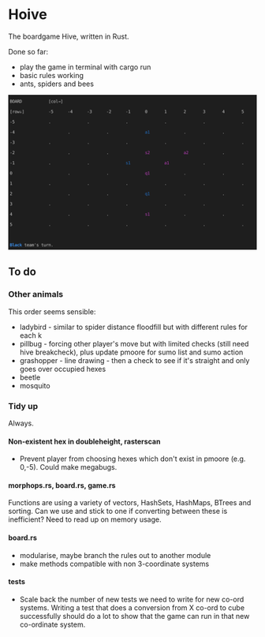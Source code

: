 # Hoive

The boardgame Hive, written in Rust.

Done so far:
* play the game in terminal with cargo run
* basic rules working
* ants, spiders and bees

![snapshot](/reference/snapshot.png "snapshot of game")


## To do

### Other animals

This order seems sensible: 

* ladybird - similar to spider distance floodfill but with different rules for each k
* pillbug - forcing other player's move but with limited checks (still need hive breakcheck), plus update pmoore for sumo list and sumo action
* grashopper - line drawing - then a check to see if it's straight and only goes over occupied hexes
* beetle
* mosquito

### Tidy up

Always.

#### Non-existent hex in doubleheight, rasterscan

* Prevent player from choosing hexes which don't exist in pmoore (e.g. 0,-5). Could make megabugs.

#### morphops.rs, board.rs, game.rs

Functions are using a variety of vectors, HashSets, HashMaps, BTrees and sorting. Can we use and stick to one if converting between these is inefficient? Need to read up on memory usage.

#### board.rs
* modularise, maybe branch the rules out to another module
* make methods compatible with non 3-coordinate systems

#### tests

* Scale back the number of new tests we need to write for new co-ord systems. Writing a test that does a conversion from X co-ord to cube successfully should do a lot to show that the game can run in that new co-ordinate system.

